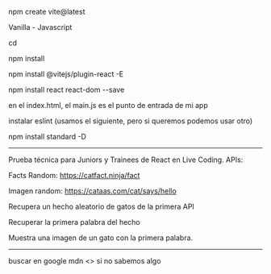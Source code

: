 npm create vite@latest

Vanilla - Javascript

cd

npm install

npm install @vitejs/plugin-react -E


npm install react react-dom --save

en el index.html, el main.js es el punto de entrada de mi app

instalar eslint (usamos el siguiente, pero si queremos podemos usar otro)

npm install standard -D

______________________________________________________________________________________

Prueba técnica para Juniors y Trainees de React en Live Coding.
APIs:

Facts Random: https://catfact.ninja/fact

Imagen random: https://cataas.com/cat/says/hello

Recupera un hecho aleatorio de gatos de la primera API

Recuperar la primera palabra del hecho

Muestra una imagen de un gato con la primera palabra.


______________________________________________________________________________________

buscar en google
mdn <<texto a buscar>>
si no sabemos algo

